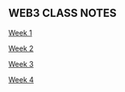 ## WEB3 CLASS NOTES

[Week 1](https://projects.100xdevs.com/tracks/public-private-keys/Public-Key-Cryptography-1) 

[Week 2](https://petal-estimate-4e9.notion.site/Creating-a-web-based-wallet-b628b611dd934ca8b68a2654ac14fdb4)

[Week 3](https://petal-estimate-4e9.notion.site/Solana-Jargon-Programming-model-Tokens-45937002d4c24cda9d02fc02a6dedc1c)

[Week 4](https://petal-estimate-4e9.notion.site/Wallet-adapter-860feade9cb940cea696eedf4fc61251)
